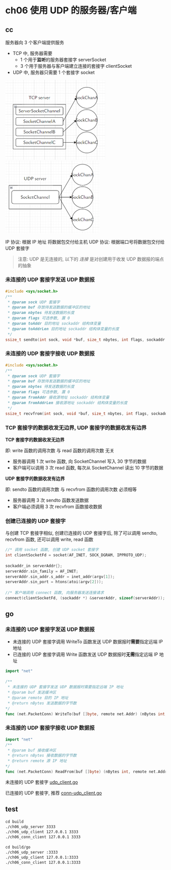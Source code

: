 # ch06 使用 UDP 的服务器/客户端

## cc

服务器向 3 个客户端提供服务

- TCP 中, 服务器需要
  - 1 个用于**监听**的服务器套接字 serverSocket
  - 3 个用于服务器与客户端建立连接的套接字 clientSocket
- UDP 中, 服务器只需要 1 个套接字 socket

<img src="../assets/tcp-server.png" alt="tcp-server" style="zoom:50%;" />

<img src="../assets/udp-server.png" alt="udp-server" style="zoom:50%;" />

IP 协议: 根据 IP 地址 将数据包交付给主机
UDP 协议: 根据端口号将数据包交付给 UDP 套接字

> 注意: UDP 是无连接的, 以下的 _连接_ 是对创建用于收发 UDP 数据报的端点的抽象

### 未连接的 UDP 套接字发送 UDP 数据报

```c
#include <sys/socket.h>
/**
 * @param sock UDP 套接字
 * @param buf 存放待发送数据的缓冲区的地址
 * @param nbytes 待发送数据的长度
 * @param flags 可选参数, 置 0
 * @param toAddr 目的地址 sockaddr 结构体变量
 * @param toAddrLen 目的地址 sockaddr 结构体变量的长度
 */
ssize_t sendto(int sock, void *buf, size_t nbytes, int flags, sockaddr *toAddr, socklen_t toAddrLen);
```

### 未连接的 UDP 套接字接收 UDP 数据报

```c
#include <sys/socket.h>
/**
 * @param sock UDP 套接字
 * @param buf 存放待发送数据的缓冲区的地址
 * @param nbytes 待发送数据的长度
 * @param flags 可选参数, 置 0
 * @param fromAddr 接收源地址 sockaddr 结构体变量
 * @param fromAddrLen 接收源地址 sockaddr 结构体变量的长度
 */
ssize_t recvfrom(int sock, void *buf, size_t nbytes, int flags, sockaddr *fromAddr, socklen_t *fromAddrLen);
```

### TCP 套接字的数据收发无边界, UDP 套接字的数据收发有边界

**TCP 套接字的数据收发无边界**

即: write 函数的调用次数 与 read 函数的调用次数 无关

- 服务器调用 1 次 write 函数, 向 SocketChannel 写入 30 字节的数据
- 客户端可以调用 3 次 read 函数, 每次从 SocketChannel 读出 10 字节的数据

**UDP 套接字的数据收发有边界**

即: sendto 函数的调用次数 与 recvfrom 函数的调用次数 必须相等

- 服务器调用 3 次 sendto 函数发送数据
- 客户端必须调用 3 次 recvfrom 函数接收数据

### 创建已连接的 UDP 套接字

与创建 TCP 套接字相似, 创建已连接的 UDP 套接字后, 除了可以调用 sendto, recvfrom 函数, 还可以调用 write, read 函数

```c
//* 调用 socket 函数, 创建 UDP socket 套接字
int clientSocketFd = socket(AF_INET, SOCK_DGRAM, IPPROTO_UDP);

sockaddr_in serverAddr{};
serverAddr.sin_family = AF_INET;
serverAddr.sin_addr.s_addr = inet_addr(argv[1]);
serverAddr.sin_port = htons(atoi(argv[2]));

//* 客户端调用 connect 函数, 向服务器发送连接请求
connect(clientSocketFd, (sockaddr *) &serverAddr, sizeof(serverAddr));
```

## go

### 未连接的 UDP 套接字发送 UDP 数据报

- 未连接的 UDP 套接字调用 WriteTo 函数发送 UDP 数据报时**需要**指定远端 IP 地址
- 已连接的 UDP 套接字调用 Write 函数发送 UDP 数据报时**无需**指定远端 IP 地址

```go
import "net"

/**
 * 未连接的 UDP 套接字发送 UDP 数据报时需要指定远端 IP 地址
 * @param buf 发送缓冲区
 * @param remote 目的 IP 地址
 * @return nBytes 发送数据的字节数
*/
func (net.PacketConn) WriteTo(buf []byte, remote net.Addr) (nBytes int, err error)
```

### 未连接的 UDP 套接字接收 UDP 数据报

```go
import "net"
/**
 * @param buf 接收缓冲区
 * @return nBytes 接收数据的字节数
 * @return remote 源 IP 地址
*/
func (net.PacketConn) ReadFrom(buf []byte) (nBytes int, remote net.Addr, err error)
```

未连接的 UDP 套接字 [udp_client.go](./go_client/udp_client.go)

已连接的 UDP 套接字, 推荐 [conn-udp_client.go](./go_conn-udp/conn-udp_client.go)

## test

```shell
cd build
./ch06_udp_server 3333
./ch06_udp_client 127.0.0.1 3333
./ch06_conn_client 127.0.0.1 3333

cd build/go
./ch06_udp_server :3333
./ch06_udp_client 127.0.0.1:3333
./ch06_conn_client 127.0.0.1:3333
```
